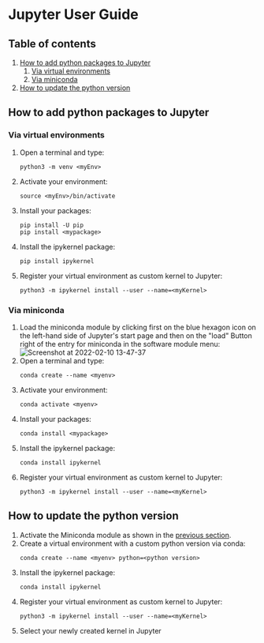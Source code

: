 # Jupyter User Guide

## Table of contents
1) [How to add python packages to Jupyter](#how-to-add-python-packages-to-jupyter)
   1) [Via virtual environments](#via-virtual-environments)
   2) [Via miniconda](#via-miniconda)
2) [How to update the python version](#how-to-update-the-python-version)

## How to add python packages to Jupyter

### Via virtual environments
1) Open a terminal and type:
   ```
   python3 -m venv <myEnv>
   ```
1) Activate your environment:
   ```
   source <myEnv>/bin/activate
   ```
2) Install your packages:
   ```
   pip install -U pip
   pip install <mypackage>
   ```
3) Install the ipykernel package:
   ```
   pip install ipykernel
   ```
2) Register your virtual environment as custom kernel to Jupyter:
   ```
   python3 -m ipykernel install --user --name=<myKernel>
   ```
### Via miniconda
1) Load the miniconda module by clicking first on the blue hexagon icon on the left-hand side of Jupyter's start page and then on the "load" Button right of the entry for miniconda in the software module menu: ![Screenshot at 2022-02-10 13-47-37](https://user-images.githubusercontent.com/68850960/153412721-960613c1-ccbd-46a3-922f-bcbf247553a8.png)    
2) Open a terminal and type:
    ```
    conda create --name <myenv>
    ```
1) Activate your environment:
    ```
    conda activate <myenv>
    ```
2) Install your packages:
   ```
   conda install <mypackage>
   ```
3) Install the ipykernel package:
   ```
   conda install ipykernel
   ```
2) Register your virtual environment as custom kernel to Jupyter:
   ```
   python3 -m ipykernel install --user --name=<myKernel>
   ```
  
## How to update the python version
1) Activate the Miniconda module as shown in the [previous section](#via-miniconda).
2) Create a virtual environment with a custom python version via conda:
   ```
   conda create --name <myenv> python=<python version>
   ```
3) Install the ipykernel package:
   ```
   conda install ipykernel
   ```
4) Register your virtual environment as custom kernel to Jupyter:
   ```
   python3 -m ipykernel install --user --name=<myKernel>
   ```
5) Select your newly created kernel in Jupyter  
